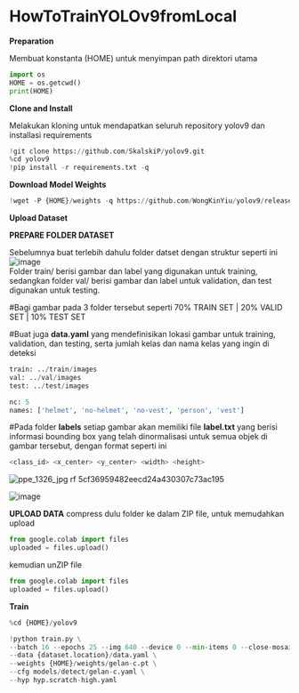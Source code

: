 # HowToTrainYOLOv9fromLocal

**Preparation**

Membuat konstanta (HOME) untuk menyimpan path direktori utama
```python
import os
HOME = os.getcwd()
print(HOME)
```

**Clone and Install**

Melakukan kloning untuk mendapatkan seluruh repository yolov9 dan installasi requirements 
```python
!git clone https://github.com/SkalskiP/yolov9.git
%cd yolov9
!pip install -r requirements.txt -q
```

**Download Model Weights**
```python
!wget -P {HOME}/weights -q https://github.com/WongKinYiu/yolov9/releases/download/v0.1/gelan-c.pt
```

**Upload Dataset**

**PREPARE FOLDER DATASET**

Sebelumnya buat terlebih dahulu folder datset dengan struktur seperti ini 
![image](https://github.com/user-attachments/assets/c23f8314-632f-4792-8352-2e0dbdc17e93) <br>
Folder train/ berisi gambar dan label yang digunakan untuk training, sedangkan folder val/ berisi gambar dan label untuk validation, dan test digunakan untuk testing. 

#Bagi gambar pada 3 folder tersebut seperti 70% TRAIN SET | 20% VALID SET | 10% TEST SET

#Buat juga **data.yaml** yang mendefinisikan lokasi gambar untuk training, validation, dan testing, serta jumlah kelas dan nama kelas yang ingin di deteksi

```python
train: ../train/images
val: ../val/images
test: ../test/images

nc: 5
names: ['helmet', 'no-helmet', 'no-vest', 'person', 'vest']

```

#Pada folder **labels** setiap gambar akan memiliki file **label.txt** yang berisi informasi bounding box yang telah dinormalisasi untuk semua objek di gambar tersebut, dengan format seperti ini 
```python
<class_id> <x_center> <y_center> <width> <height>
```
![ppe_1326_jpg rf 5cf36959482eecd24a430307c73ac195](https://github.com/user-attachments/assets/0dbad743-c8a2-4911-8388-6f207bf4b0ac)

![image](https://github.com/user-attachments/assets/1a0c2f82-05d3-47ef-bd0a-90fa759c443e)

**UPLOAD DATA**
compress dulu folder ke dalam ZIP file, untuk memudahkan upload 
```python
from google.colab import files
uploaded = files.upload()
```
kemudian unZIP file
```python
from google.colab import files
uploaded = files.upload()
```

**Train**
```python
%cd {HOME}/yolov9

!python train.py \
--batch 16 --epochs 25 --img 640 --device 0 --min-items 0 --close-mosaic 15 \
--data {dataset.location}/data.yaml \
--weights {HOME}/weights/gelan-c.pt \
--cfg models/detect/gelan-c.yaml \
--hyp hyp.scratch-high.yaml
```

